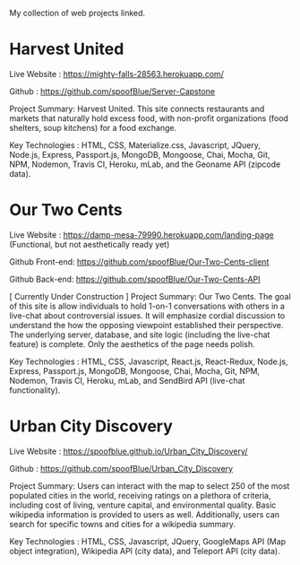 
My collection of web projects linked.

# Harvest United

Live Website : https://mighty-falls-28563.herokuapp.com/

Github : https://github.com/spoofBlue/Server-Capstone

Project Summary: Harvest United. This site connects restaurants and markets that naturally hold excess food, with non-profit organizations (food shelters, soup kitchens) for a food exchange.

Key Technologies : HTML, CSS, Materialize.css, Javascript, JQuery, Node.js, Express, Passport.js, MongoDB, Mongoose, Chai, Mocha, Git, NPM, Nodemon, Travis CI, Heroku, mLab, and the Geoname API (zipcode data).

# Our Two Cents

Live Website : https://damp-mesa-79990.herokuapp.com/landing-page (Functional, but not aesthetically ready yet)

Github Front-end: https://github.com/spoofBlue/Our-Two-Cents-client

Github Back-end: https://github.com/spoofBlue/Our-Two-Cents-API

[ Currently Under Construction ]
Project Summary: Our Two Cents.  The goal of this site is allow individuals to hold 1-on-1 conversations with others in a live-chat about controversial issues.  It will emphasize cordial discussion to understand the how the opposing viewpoint established their perspective.
The underlying server, database, and site logic (including the live-chat feature) is complete. Only the aesthetics of the page needs polish.

Key Technologies : HTML, CSS, Javascript, React.js, React-Redux, Node.js, Express, Passport.js, MongoDB, Mongoose, Chai, Mocha, Git, NPM, Nodemon, Travis CI, Heroku, mLab, and SendBird API (live-chat functionality).

# Urban City Discovery

Live Website : https://spoofblue.github.io/Urban_City_Discovery/

Github : https://github.com/spoofBlue/Urban_City_Discovery

Project Summary: Users can interact with the map to select 250 of the most populated cities in the world, receiving ratings on a plethora of criteria, including cost of living, venture capital, and environmental quality.  Basic wikipedia information is provided to users as well.  Additionally, users can search for specific towns and cities for a wikipedia summary.

Key Technologies : HTML, CSS, Javascript, JQuery, GoogleMaps API (Map object integration), Wikipedia API (city data), and Teleport API (city data).



